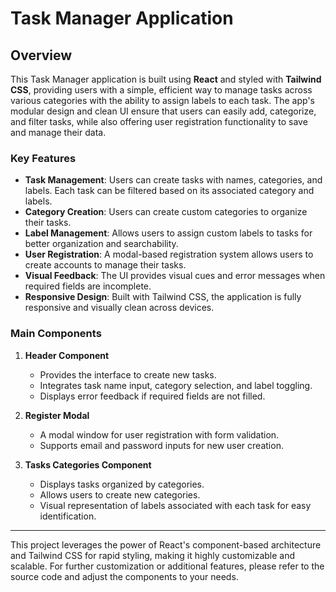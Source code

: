 # Task Manager Application

## Overview

This Task Manager application is built using **React** and styled with **Tailwind CSS**, providing users with a simple, efficient way to manage tasks across various categories with the ability to assign labels to each task. The app's modular design and clean UI ensure that users can easily add, categorize, and filter tasks, while also offering user registration functionality to save and manage their data.

### Key Features

- **Task Management**: Users can create tasks with names, categories, and labels. Each task can be filtered based on its associated category and labels.
- **Category Creation**: Users can create custom categories to organize their tasks.
- **Label Management**: Allows users to assign custom labels to tasks for better organization and searchability.
- **User Registration**: A modal-based registration system allows users to create accounts to manage their tasks.
- **Visual Feedback**: The UI provides visual cues and error messages when required fields are incomplete.
- **Responsive Design**: Built with Tailwind CSS, the application is fully responsive and visually clean across devices.

### Main Components

1. **Header Component**
   - Provides the interface to create new tasks.
   - Integrates task name input, category selection, and label toggling.
   - Displays error feedback if required fields are not filled.

2. **Register Modal**
   - A modal window for user registration with form validation.
   - Supports email and password inputs for new user creation.

3. **Tasks Categories Component**
   - Displays tasks organized by categories.
   - Allows users to create new categories.
   - Visual representation of labels associated with each task for easy identification.

---

This project leverages the power of React's component-based architecture and Tailwind CSS for rapid styling, making it highly customizable and scalable. For further customization or additional features, please refer to the source code and adjust the components to your needs.
